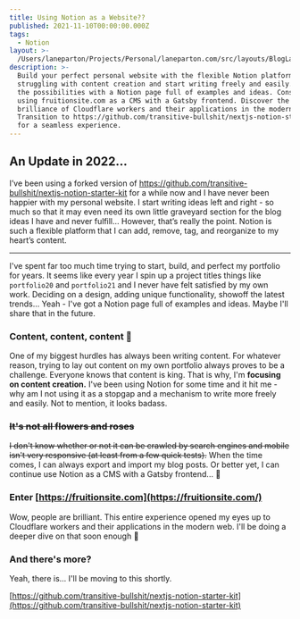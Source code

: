 ```yaml
---
title: Using Notion as a Website??
published: 2021-11-10T00:00:00.000Z
tags:
  - Notion
layout: >-
  /Users/laneparton/Projects/Personal/laneparton.com/src/layouts/BlogLayout.astro
description: >-
  Build your perfect personal website with the flexible Notion platform. Stop
  struggling with content creation and start writing freely and easily. Explore
  the possibilities with a Notion page full of examples and ideas. Consider
  using fruitionsite.com as a CMS with a Gatsby frontend. Discover the
  brilliance of Cloudflare workers and their applications in the modern web.
  Transition to https://github.com/transitive-bullshit/nextjs-notion-starter-kit
  for a seamless experience.
---
```


## An Update in 2022…

I’ve been using a forked version of https://github.com/transitive-bullshit/nextjs-notion-starter-kit for a while now and I have never been happier with my personal website. I start writing ideas left and right - so much so that it may even need its own little graveyard section for the blog ideas I have and never fulfill… However, that’s really the point. Notion is such a flexible platform that I can add, remove, tag, and reorganize to my heart’s content.

---

I've spent far too much time trying to start, build, and perfect my portfolio for years. It seems like every year I spin up a project titles things like `portfolio20` and `portfolio21`  and I never have felt satisfied by my own work. Deciding on a design, adding unique functionality, showoff the latest trends... Yeah - I've got a Notion page full of examples and ideas. Maybe I'll share that in the future.

### Content, content, content 👑

One of my biggest hurdles has always been writing content. For whatever reason, trying to lay out content on my own portfolio always proves to be a challenge. Everyone knows that content is king. That is why, I'm **focusing on content creation.** I've been using Notion for some time and it hit me - why am I not using it as a stopgap and a mechanism to write more freely and easily. Not to mention, it looks badass.

### ~~It's not all flowers and roses~~

~~I don't know whether or not it can be crawled by search engines and mobile isn't very responsive (at least from a few quick tests).~~ When the time comes, I can always export and import my blog posts. Or better yet, I can continue use Notion as a CMS with a Gatsby frontend... 🧐

### Enter [https://fruitionsite.com](https://fruitionsite.com/)

Wow, people are brilliant. This entire experience opened my eyes up to Cloudflare workers and their applications in the modern web. I'll be doing a deeper dive on that soon enough 🙂

### And there's more?

Yeah, there is... I'll be moving to this shortly.

[https://github.com/transitive-bullshit/nextjs-notion-starter-kit](https://github.com/transitive-bullshit/nextjs-notion-starter-kit)
